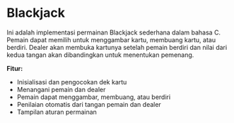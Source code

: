 # Blackjack
Ini adalah implementasi permainan Blackjack sederhana dalam bahasa C. Pemain dapat memilih untuk menggambar kartu, membuang kartu, atau berdiri. Dealer akan membuka kartunya setelah pemain berdiri dan nilai dari kedua tangan akan dibandingkan untuk menentukan pemenang.

**Fitur:**
- Inisialisasi dan pengocokan dek kartu
- Menangani pemain dan dealer
- Pemain dapat menggambar, membuang, atau berdiri
- Penilaian otomatis dari tangan pemain dan dealer
- Tampilan aturan permainan
